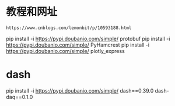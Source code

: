 # 教程和网址
    
    https://www.cnblogs.com/lemonbit/p/10593188.html


pip install -i https://pypi.doubanio.com/simple/ protobuf
pip install -i https://pypi.doubanio.com/simple/ PyHamcrest
pip install -i https://pypi.doubanio.com/simple/ plotly_express


# dash

pip install -i https://pypi.doubanio.com/simple/ dash==0.39.0 dash-daq==0.1.0